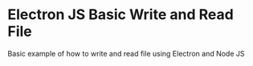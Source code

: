 # Electron JS Basic Write and Read File
 Basic example of how to write and read file using Electron and Node JS
